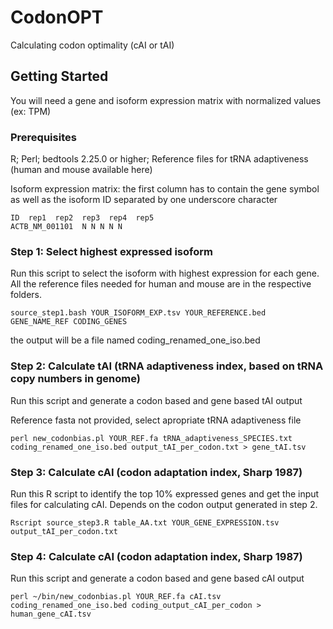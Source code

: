 # CodonOPT
Calculating codon optimality (cAI or tAI)

## Getting Started

You will need a gene and isoform expression matrix with normalized values (ex: TPM)

### Prerequisites

R;
Perl;
bedtools 2.25.0 or higher;
Reference files for tRNA adaptiveness (human and mouse available here)

Isoform expression matrix: the first column has to contain the gene symbol as well as the isoform ID separated by one underscore character

```
ID  rep1  rep2  rep3  rep4  rep5
ACTB_NM_001101  N N N N N
```

### Step 1: Select highest expressed isoform

Run this script to select the isoform with highest expression for each gene. All the reference files needed for human and mouse are in the respective folders.

```
source_step1.bash YOUR_ISOFORM_EXP.tsv YOUR_REFERENCE.bed GENE_NAME_REF CODING_GENES
```
the output will be a file named coding_renamed_one_iso.bed


### Step 2: Calculate tAI (tRNA adaptiveness index, based on tRNA copy numbers in genome)

Run this script and generate a codon based and gene based tAI output

Reference fasta not provided, select apropriate tRNA adaptiveness file

```
perl new_codonbias.pl YOUR_REF.fa tRNA_adaptiveness_SPECIES.txt coding_renamed_one_iso.bed output_tAI_per_codon.txt > gene_tAI.tsv
```

### Step 3: Calculate cAI (codon adaptation index, Sharp 1987)

Run this R script to identify the top 10% expressed genes and get the input files for calculating cAI. Depends on the codon output generated in step 2.


```
Rscript source_step3.R table_AA.txt YOUR_GENE_EXPRESSION.tsv output_tAI_per_codon.txt
```

### Step 4: Calculate cAI (codon adaptation index, Sharp 1987)

Run this script and generate a codon based and gene based cAI output

```
perl ~/bin/new_codonbias.pl YOUR_REF.fa cAI.tsv coding_renamed_one_iso.bed coding_output_cAI_per_codon > human_gene_cAI.tsv
```


